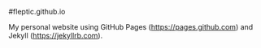#fleptic.github.io

My personal website using GitHub Pages (https://pages.github.com) and Jekyll (https://jekyllrb.com).
